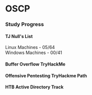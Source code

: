 # OSCP

### Study Progress

#### TJ Null's List
Linux Machines - 05/64  
Windows Machines - 00/41  

#### Buffer Overflow TryHackMe

#### Offensive Pentesting TryHackme Path

#### HTB Active Directory Track
